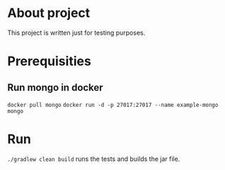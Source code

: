 # About project
This project is written just for testing purposes.

# Prerequisities
## Run mongo in docker
`docker pull mongo`
`docker run -d -p 27017:27017 --name example-mongo mongo`

# Run
`./gradlew clean build` runs the tests and builds the jar file.
